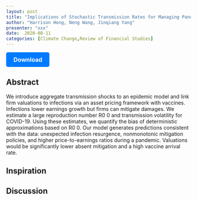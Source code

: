 ```yaml
---
layout: post
title: "Implications of Stochastic Transmission Rates for Managing Pandemic Risks"
author: "Harrison Hong, Neng Wang, Jinqiang Yang"
presenter: "xxx"
date:  2020-08-11
categories: [Climate Change,Review of Financial Studies]
---
```



<p>
  <a href="https://deliverypdf.ssrn.com/delivery.php?ID=406105097031080067018086091075104030017003038044067033122103103102092017124087028007007019055119006003021108117009090121108011030087011040086067120101117121090097053006020119075113125116025122068090127117068112011098089090000005096104068117106084083&EXT=pdf&INDEX=TRUE" class="button">
    Download
  </a>
</p>

<style>
  .button {
    display: inline-block;
    padding: 10px 20px;
    background-color: #007bff;
    color: #fff;
    text-decoration: none;
    border-radius: 5px;
    font-size: 16px;
    font-weight: bold;
  }
</style>

## Abstract
We introduce aggregate transmission shocks to an epidemic model and link firm valuations to infections via an asset pricing framework with vaccines. Infections lower earnings growth but firms can mitigate damages. We estimate a large reproduction number R0 0 and transmission volatility for COVID-19. Using these estimates, we quantify the bias of deterministic approximations based on R0 0⁠. Our model generates predictions consistent with the data: unexpected infection resurgence, nonmonotonic mitigation policies, and higher price-to-earnings ratios during a pandemic. Valuations would be significantly lower absent mitigation and a high vaccine arrival rate.
## Inspiration




## Discussion

